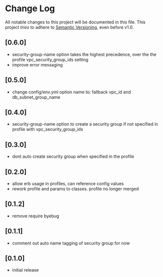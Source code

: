 # Change Log

All notable changes to this project will be documented in this file.
This project *tries* to adhere to [Semantic Versioning](http://semver.org/), even before v1.0.

## [0.6.0]
- security-group-name option takes the highest precedence, over the the profile vpc_security_group_ids setting
- improve error messaging

## [0.5.0]
- change config/env.yml option name to: fallback vpc_id and db_subnet_group_name

## [0.4.0]
- security-group-name option to create a security group if not specified in profile with vpc_security_group_ids

## [0.3.0]
- dont auto create security group when specified in the profile

## [0.2.0]
- allow erb usage in profiles, can reference config values
- rework profile and params to classes. profile no longer merged

## [0.1.2]
- remove require byebug

## [0.1.1]
- comment out auto name tagging of security group for now

## [0.1.0]
- initial release
